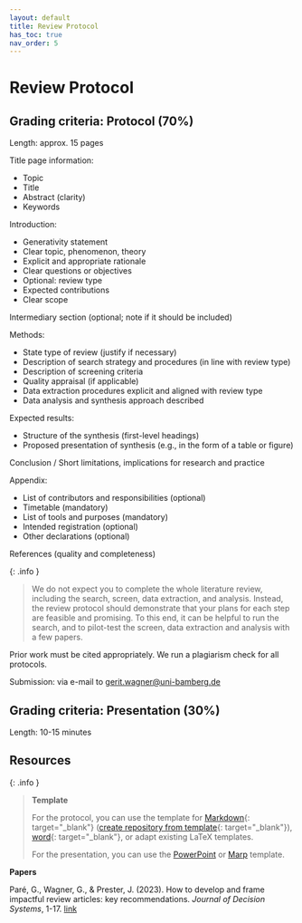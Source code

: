 ```yaml
---
layout: default
title: Review Protocol
has_toc: true
nav_order: 5
---
```


# Review Protocol

## Grading criteria: Protocol (70%)

Length: approx. 15 pages

Title page information:

- Topic
- Title
- Abstract (clarity)
- Keywords

Introduction:

- Generativity statement
- Clear topic, phenomenon, theory
- Explicit and appropriate rationale
- Clear questions or objectives
- Optional: review type
- Expected contributions
- Clear scope

Intermediary section (optional; note if it should be included)

Methods:

- State type of review (justify if necessary)
- Description of search strategy and procedures (in line with review type)
- Description of screening criteria
- Quality appraisal (if applicable)
- Data extraction procedures explicit and aligned with review type
- Data analysis and synthesis approach described

Expected results:

- Structure of the synthesis (first-level headings)
- Proposed presentation of synthesis (e.g., in the form of a table or figure)

Conclusion / Short limitations, implications for research and practice

Appendix:

- List of contributors and responsibilities (optional)
- Timetable (mandatory)
- List of tools and purposes (mandatory)
- Intended registration (optional)
- Other declarations (optional)

References (quality and completeness)

{: .info }
> We do not expect you to complete the whole literature review, including the search, screen, data extraction, and analysis.
> Instead, the review protocol should demonstrate that your plans for each step are feasible and promising.
> To this end, it can be helpful to run the search, and to pilot-test the screen, data extraction and analysis with a few papers.

Prior work must be cited appropriately. We run a plagiarism check for all protocols.

Submission: via e-mail to [gerit.wagner@uni-bamberg.de](mailto:gerit.wagner@uni-bamberg.de)

## Grading criteria: Presentation (30%)

Length: 10-15 minutes

## Resources

{: .info }
> **Template**
> 
> For the protocol, you can use the template for [Markdown](https://github.com/digital-work-lab/thesis-template){: target="_blank"} ([create repository from template](https://github.com/new?template_name=thesis-template&template_owner=digital-work-lab){: target="_blank"}), [word](https://raw.githubusercontent.com/digital-work-lab/handbook/main/assets/docs/template.docx){: target="_blank"}, or adapt existing LaTeX templates.
> 
> For the presentation, you can use the [PowerPoint](../assets/UB-Folienmaster.pptx) or [Marp](https://github.com/digital-work-lab/slides_template) template.

**Papers**

<div class="references">
    <p>Paré, G., Wagner, G., & Prester, J. (2023). How to develop and frame impactful review articles: key recommendations. <em>Journal of Decision Systems</em>, 1-17. <a href="https://www.tandfonline.com/doi/full/10.1080/12460125.2023.2197701">link</a></p>
</div>
